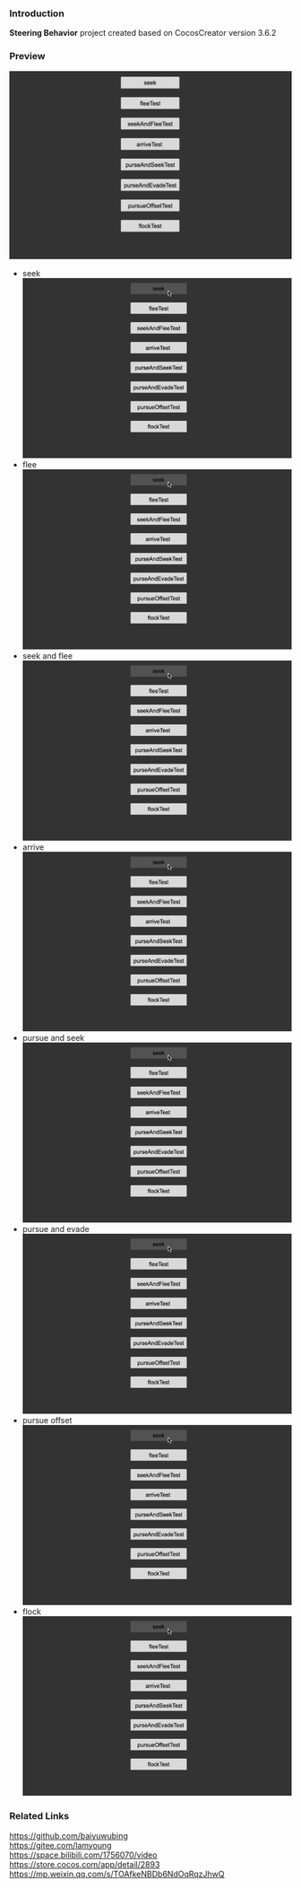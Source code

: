 ### Introduction
**Steering Behavior** project created based on CocosCreator version 3.6.2

### Preview
![image](../../../image/202211/2022112101.png)

- seek    
![image](../../../gif/202211/2022112101.gif)
- flee    
![image](../../../gif/202211/2022112101.gif)
- seek and flee    
![image](../../../gif/202211/2022112101.gif)
- arrive    
![image](../../../gif/202211/2022112101.gif)
- pursue and seek    
![image](../../../gif/202211/2022112101.gif)
- pursue and evade    
![image](../../../gif/202211/2022112101.gif)
- pursue offset    
![image](../../../gif/202211/2022112101.gif)
- flock    
![image](../../../gif/202211/2022112101.gif)

### Related Links
https://github.com/baiyuwubing    
https://gitee.com/lamyoung    
https://space.bilibili.com/1756070/video    
https://store.cocos.com/app/detail/2893    
https://mp.weixin.qq.com/s/TOAfkeNBDb6NdOqRqzJhwQ